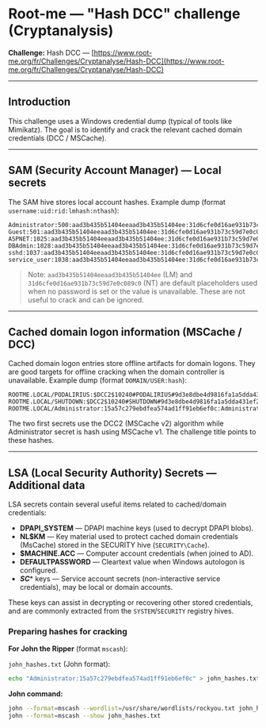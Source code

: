 # Root-me — "Hash DCC" challenge (Cryptanalysis)

**Challenge:** Hash DCC — [https://www.root-me.org/fr/Challenges/Cryptanalyse/Hash-DCC](https://www.root-me.org/fr/Challenges/Cryptanalyse/Hash-DCC)

---

## Introduction

This challenge uses a Windows credential dump (typical of tools like Mimikatz). The goal is to identify and crack the relevant cached domain credentials (DCC / MSCache).

---

## SAM (Security Account Manager) — Local secrets

The SAM hive stores local account hashes. Example dump (format `username:uid:rid:lmhash:nthash`):

```text
Administrator:500:aad3b435b51404eeaad3b435b51404ee:31d6cfe0d16ae931b73c59d7e0c089c0:::
Guest:501:aad3b435b51404eeaad3b435b51404ee:31d6cfe0d16ae931b73c59d7e0c089c0:::
ASPNET:1025:aad3b435b51404eeaad3b435b51404ee:31d6cfe0d16ae931b73c59d7e0c089c0:::
DBAdmin:1028:aad3b435b51404eeaad3b435b51404ee:31d6cfe0d16ae931b73c59d7e0c089c0:::
sshd:1037:aad3b435b51404eeaad3b435b51404ee:31d6cfe0d16ae931b73c59d7e0c089c0:::
service_user:1038:aad3b435b51404eeaad3b435b51404ee:31d6cfe0d16ae931b73c59d7e0c089c0:::
```

> Note: `aad3b435b51404eeaad3b435b51404ee` (LM) and `31d6cfe0d16ae931b73c59d7e0c089c0` (NT) are default placeholders used when no password is set or the value is unavailable. These are not useful to crack and can be ignored.

---

## Cached domain logon information (MSCache / DCC)

Cached domain logon entries store offline artifacts for domain logons. They are good targets for offline cracking when the domain controller is unavailable. Example dump (format `DOMAIN/USER:hash`):

```text
ROOTME.LOCAL/PODALIRIUS:$DCC2$10240#PODALIRIUS#9d3e8dbe4d9816fa1a5dda431ef2f6f1
ROOTME.LOCAL/SHUTDOWN:$DCC2$10240#SHUTDOWN#9d3e8dbe4d9816fa1a5dda431ef2f6f1
ROOTME.LOCAL/Administrator:15a57c279ebdfea574ad1ff91eb6ef0c:Administrator
```

The two first secrets use the DCC2 (MSCache v2) algorithm while Administrator secret is hash using MSCache v1. The challenge title points to these hashes.

---

## LSA (Local Security Authority) Secrets — Additional data

LSA secrets contain several useful items related to cached/domain credentials:

* **DPAPI_SYSTEM** — DPAPI machine keys (used to decrypt DPAPI blobs).
* **NL$KM** — Key material used to protect cached domain credentials (MsCache) stored in the SECURITY hive (`SECURITY\Cache`).
* **$MACHINE.ACC** — Computer account credentials (when joined to AD).
* **DEFAULTPASSWORD** — Cleartext value when Windows autologon is configured.
* ***SC**** keys — Service account secrets (non-interactive service credentials), may be local or domain accounts.

These keys can assist in decrypting or recovering other stored credentials, and are commonly extracted from the `SYSTEM`/`SECURITY` registry hives.

### Preparing hashes for cracking

**For John the Ripper** (format `mscash`):

`john_hashes.txt` (John format):

```bash
echo "Administrator:15a57c279ebdfea574ad1ff91eb6ef0c" > john_hashes.txt
```

**John command:**

```bash
john --format=mscash --wordlist=/usr/share/wordlists/rockyou.txt john_hashes.txt
john --format=mscash --show john_hashes.txt
```

